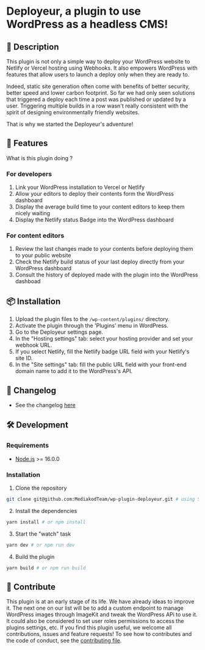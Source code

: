 # Deployeur, a plugin to use WordPress as a headless CMS!

## 📖 Description

This plugin is not only a simple way to deploy your WordPress website to Netlify or Vercel hosting using Webhooks.
It also empowers WordPress with features that allow users to launch a deploy only when they are ready to.

Indeed, static site generation often come with benefits of better security, better speed and lower carbon footprint.
So far we had only seen solutions that triggered a deploy each time a post was published or updated by a user.
Triggering multiple builds in a row wasn't really consistent with the spirit of designing environmentally friendly websites.

That is why we started the Deployeur's adventure!

## 🚀 Features
What is this plugin doing ?
### For developers
1. Link your WordPress installation to Vercel or Netlify
2. Allow your editors to deploy their contents form the WordPress dashboard
3. Display the average build time to your content editors to keep them nicely waiting
4. Display the Netlify status Badge into the WordPress dashboard

### For content editors
1. Review the last changes made to your contents before deploying them to your public website
2. Check the Netlify build status of your last deploy directly from your WordPress dashboard 
3. Consult the history of deployed made with the plugin into the WordPress dashboad

## 📦 Installation

1. Upload the plugin files to the `/wp-content/plugins/` directory.
2. Activate the plugin through the 'Plugins' menu in WordPress.
3. Go to the Deployeur settings page.
4. In the "Hosting settings" tab: select your hosting provider and set your webhook URL.
5. If you select Netlify, fill the Netlify badge URL field with your Netlify's site ID.
6. In the "Site settings" tab: fill the public URL field with your front-end domain name to add it to the WordPress's API.

## 📝 Changelog

-  See the changelog [here](CHANGELOG.md)

<!-- Development guide -->

## 🛠 Development

### Requirements

-  [Node.js](https://nodejs.org/en/) >= 16.0.0

### Installation

1. Clone the repository

```bash
git clone git@github.com:MediakodTeam/wp-plugin-deployeur.git # using SSH - preferred
```

2. Install the dependencies

```bash
yarn install # or npm install
```

3. Start the "watch" task

```bash
yarn dev # or npm run dev
```

4. Build the plugin

```bash
yarn build # or npm run build
```

## 🤝 Contribute
This plugin is at an early stage of its life. We have already ideas to improve it. The next one on our list will be to add a custom endpoint to manage WordPress images through ImageKit and tweak the WordPress APi to use it. It could also be considered to set user roles permissions to access the plugins settings, etc.
If you find this plugin useful, we welcome all contributions, issues and feature requests!
To see how to contributes and the code of conduct, see the [contributing file](CONTRIBUTING.md).
